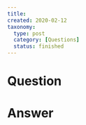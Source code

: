 ```yaml
---
title:
created: 2020-02-12
taxonomy:
  type: post
  category: [Questions]
  status: finished
---
```


# Question


# Answer
